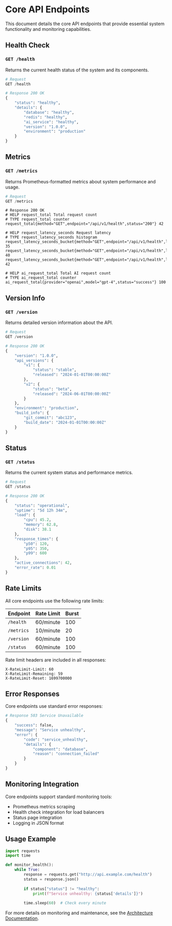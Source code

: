 # Core API Endpoints

This document details the core API endpoints that provide essential system functionality and monitoring capabilities.

## Health Check

### `GET /health`

Returns the current health status of the system and its components.

```python
# Request
GET /health
```

```python
# Response 200 OK
{
    "status": "healthy",
    "details": {
        "database": "healthy",
        "redis": "healthy",
        "ai_service": "healthy",
        "version": "1.0.0",
        "environment": "production"
    }
}
```

## Metrics

### `GET /metrics`

Returns Prometheus-formatted metrics about system performance and usage.

```python
# Request
GET /metrics
```

```text
# Response 200 OK
# HELP request_total Total request count
# TYPE request_total counter
request_total{method="GET",endpoint="/api/v1/health",status="200"} 42

# HELP request_latency_seconds Request latency
# TYPE request_latency_seconds histogram
request_latency_seconds_bucket{method="GET",endpoint="/api/v1/health",le="0.1"} 35
request_latency_seconds_bucket{method="GET",endpoint="/api/v1/health",le="0.5"} 40
request_latency_seconds_bucket{method="GET",endpoint="/api/v1/health",le="1.0"} 42

# HELP ai_request_total Total AI request count
# TYPE ai_request_total counter
ai_request_total{provider="openai",model="gpt-4",status="success"} 100
```

## Version Info

### `GET /version`

Returns detailed version information about the API.

```python
# Request
GET /version
```

```python
# Response 200 OK
{
    "version": "1.0.0",
    "api_versions": {
        "v1": {
            "status": "stable",
            "released": "2024-01-01T00:00:00Z"
        },
        "v2": {
            "status": "beta",
            "released": "2024-06-01T00:00:00Z"
        }
    },
    "environment": "production",
    "build_info": {
        "git_commit": "abc123",
        "build_date": "2024-01-01T00:00:00Z"
    }
}
```

## Status

### `GET /status`

Returns the current system status and performance metrics.

```python
# Request
GET /status
```

```python
# Response 200 OK
{
    "status": "operational",
    "uptime": "5d 12h 34m",
    "load": {
        "cpu": 45.2,
        "memory": 62.8,
        "disk": 38.1
    },
    "response_times": {
        "p50": 120,
        "p95": 350,
        "p99": 600
    },
    "active_connections": 42,
    "error_rate": 0.01
}
```

## Rate Limits

All core endpoints use the following rate limits:

| Endpoint | Rate Limit | Burst |
|----------|------------|--------|
| `/health` | 60/minute | 100 |
| `/metrics` | 10/minute | 20 |
| `/version` | 60/minute | 100 |
| `/status` | 60/minute | 100 |

Rate limit headers are included in all responses:
```
X-RateLimit-Limit: 60
X-RateLimit-Remaining: 59
X-RateLimit-Reset: 1699700000
```

## Error Responses

Core endpoints use standard error responses:

```python
# Response 503 Service Unavailable
{
    "success": false,
    "message": "Service unhealthy",
    "error": {
        "code": "service_unhealthy",
        "details": {
            "component": "database",
            "reason": "connection_failed"
        }
    }
}
```

## Monitoring Integration

Core endpoints support standard monitoring tools:

- Prometheus metrics scraping
- Health check integration for load balancers
- Status page integration
- Logging in JSON format

## Usage Example

```python
import requests
import time

def monitor_health():
    while True:
        response = requests.get("http://api.example.com/health")
        status = response.json()
        
        if status["status"] != "healthy":
            print(f"Service unhealthy: {status['details']}")
        
        time.sleep(60)  # Check every minute
```

For more details on monitoring and maintenance, see the [Architecture Documentation](../architecture/README.md).